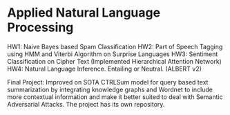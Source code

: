 # Applied Natural Language Processing

  HW1: Naive Bayes based Spam Classification
  HW2: Part of Speech Tagging using HMM and Viterbi Algorithm on Surprise Languages
  HW3: Sentiment Classification on Cipher Text (Implemented Hierarchical  Attention Network)
  HW4: Natural Language Inference. Entailing or Neutral. (ALBERT v2)


Final Project: Improved on SOTA CTRLSum model for query based text summarization by integrating knowledge graphs and Wordnet to include more contextual information and make it better suited to deal with Semantic Adversarial Attacks.
The project has its own repository.
